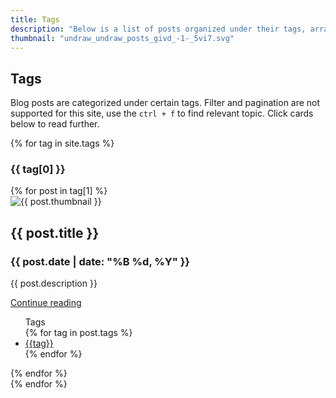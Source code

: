 ```yaml
---
title: Tags
description: "Below is a list of posts organized under their tags, arranged from the most recent to the oldest. Pagination does not work here due to Jekyll limitations."
thumbnail: "undraw_undraw_posts_givd_-1-_5vi7.svg"
---
```


## Tags

Blog posts are categorized under certain tags. Filter and pagination are not supported for this site, use the `ctrl + f` to find relevant topic. Click cards below to read further.

{% for tag in site.tags %}
  <div class="py-5">
    <h3 id="{{ tag[0] | slugize }}" class="pb-2 border-bottom">{{ tag[0] }}</h3>
    <div class="row row-cols-1 row-cols-md-3 g-4 py-5">
      {% for post in tag[1] %}
          <div class="col">
            <div class="card h-100">
              <div class="p-4">
                <img class="card-img-top" src="{{ site.baseurl }}/assets/svgs/{{ post.thumbnail }}" alt="{{ post.thumbnail }}" style="aspect-ratio: 143 / 90;">
              </div>
              <div class="card-body border-top">
                <h2 class="h5 card-title">{{ post.title }}</h2>
                <h3 class="h6 card-subtitle mb-2 text-body-secondary">{{ post.date | date: "%B %d, %Y" }}</h3>
                <p class="card-text text-truncate" style="max-width: 100%;">{{ post.description }}</p>
                <a href="{{ site.baseurl }}{{ post.url }}" class="btn btn-primary">Continue reading</a>
              </div>
              <ul class="list-group list-group-flush">
                <div class="card-header">
                  Tags
                </div>
                {% for tag in post.tags %}
                  <li class="list-group-item">
                    <a class="card-link" href="{{site.baseurl}}/tags.html#{{tag|slugize}}">{{tag}}</a>
                  </li>
                {% endfor %}
              </ul>
            </div>
          </div>
      {% endfor %}
    </div>
  </div>
{% endfor %}